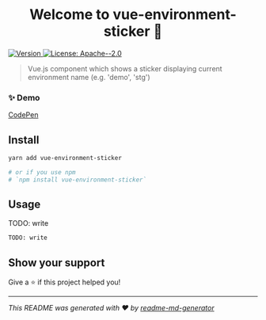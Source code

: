 <h1 align="center">Welcome to vue-environment-sticker 👋</h1>
<p>
  <a href="https://www.npmjs.com/package/vue-environment-sticker" target="_blank">
    <img alt="Version" src="https://img.shields.io/npm/v/vue-environment-sticker.svg">
  </a>
  <a href="#" target="_blank">
    <img alt="License: Apache--2.0" src="https://img.shields.io/badge/License-Apache--2.0-yellow.svg" />
  </a>
</p>

> Vue.js component which shows a sticker displaying current environment name (e.g. 'demo', 'stg')

### ✨ Demo

[CodePen](https://codepen.io/doyaaaaaken/pen/NWxqyYz)

## Install

```bash
yarn add vue-environment-sticker

# or if you use npm
# `npm install vue-environment-sticker`
```

## Usage

TODO: write

```sh
TODO: write
```

## Show your support

Give a ⭐️ if this project helped you!

***
_This README was generated with ❤️ by [readme-md-generator](https://github.com/kefranabg/readme-md-generator)_
